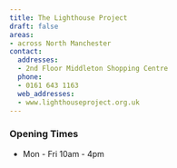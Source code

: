 ```yaml
---
title: The Lighthouse Project
draft: false
areas:
- across North Manchester
contact:
  addresses:
  - 2nd Floor Middleton Shopping Centre
  phone:
  - 0161 643 1163
  web_addresses:
  - www.lighthouseproject.org.uk
---
```


### Opening Times
* Mon - Fri 10am - 4pm

